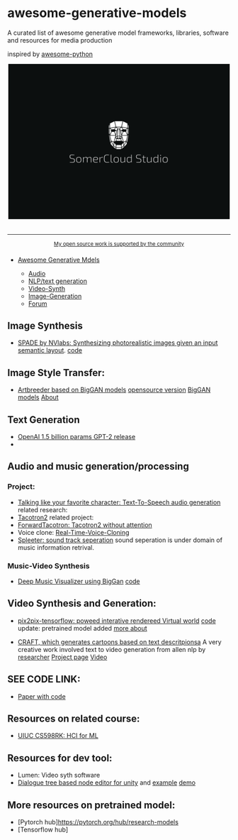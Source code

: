 # awesome-generative-models
A curated list of awesome generative model frameworks, libraries, software and resources for media production

inspired by [awesome-python](https://github.com/vinta/awesome-python)
<div align="center">
	<img width="500" height="350" src="media/somercloud_1_logo.PNG" alt="Awesome">
	<br>
	<br>
	<hr>
	<p>
		<p>
			<sup>
				<a href="https://github.com/SomerCloud-Studio">My open source work is supported by the community</a>
			</sup>
</div>

- [Awesome Generative Mdels](#awesome-generative-models)

    - [Audio](#audio)
    - [NLP/text generation](#NLP)
    - [Video-Synth](#videoSynth)
    - [Image-Generation](#imageGeneration)
    - [Forum](#forum)
    
## Image Synthesis
* [SPADE by NVlabs: Synthesizing photorealistic images given an input semantic layout](https://nvlabs.github.io/SPADE/).
  [code](https://github.com/nvlabs/spade/)

## Image Style Transfer:
* [Artbreeder based on BigGAN models](https://artbreeder.com/)
   [opensource version](https://github.com/joel-simon/ganbreeder)
   [BigGAN models](https://tfhub.dev/deepmind/biggan-512/2)
   [About](https://artbreeder.com/about)

## Text Generation
* [OpenAI 1.5 billion params GPT-2 release](https://openai.com/blog/gpt-2-1-5b-release/)
* 


## Audio and music generation/processing
### Project:
* [Talking like your favorite character: Text-To-Speech audio generation ](https://fifteen.ai/app)
related research:
* [Tacotron2](https://github.com/NVIDIA/tacotron2)
related project:
* [ForwardTacotron: Tacotron2 without attention](https://github.com/as-ideas/ForwardTacotron)
* Voice clone: [Real-Time-Voice-Cloning](https://github.com/CorentinJ/Real-Time-Voice-Cloning)
* [Spleeter: sound track seperation](https://github.com/deezer/spleeter)
  sound seperation is under domain of music information retrival.
  
### Music-Video Synthesis
* [Deep Music Visualizer using BigGan](https://towardsdatascience.com/the-deep-music-visualizer-using-sound-to-explore-the-latent-space-of-biggan-198cd37dac9a)
  [code](https://github.com/msieg/deep-music-visualizer)

## Video Synthesis and Generation:
* [pix2pix-tensorflow: poweed interative rendereed Virtual world](https://www.youtube.com/watch?v=ayPqjPekn7g)
  [code](https://github.com/affinelayer/pix2pix-tensorflow)
   update: pretrained model added
   [more about](https://affinelayer.com/pix2pix/)
   
* [CRAFT, which generates cartoons based on text descritpionsa](https://arxiv.org/abs/1804.03608)
  A very creative work involved text to video generation from allen nlp
  by [researcher](http://tanmaygupta.info/publications/)
  [Project page](https://prior.allenai.org/projects/craft)
  [Video](https://www.youtube.com/watch?v=688Vv86n0z8&feature=youtu.be)
  


## SEE CODE LINK:
* [Paper with code](https://paperswithcode.com/)

## Resources on related course:
* [UIUC CS598RK: HCI for ML](https://courses.grainger.illinois.edu/cs598rk/fa2019/)

## Resources for dev tool:
* Lumen: Video syth software
* [Dialogue tree based node editor for unity](https://github.com/Seneral/Node_Editor_Framework)
  and [example](https://github.com/Seneral/Node_Editor_Framework/tree/Examples/Dialogue-System)
  [demo](https://nodeeditor.seneral.dev/Examples.html)


## More resources on pretrained model:
 * [Pytorch hub]https://pytorch.org/hub/research-models
 * [Tensorflow hub]